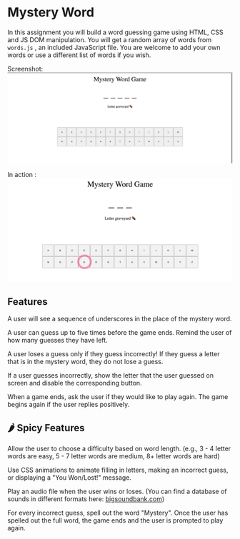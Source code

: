 # Mystery Word

In this assignment you will build a word guessing game using HTML, CSS and JS DOM manipulation. You will get a random array of words from `words.js` , an included JavaScript file. You are welcome to add your own words or use a different list of words if you wish.

Screenshot:
![](mock-up.png)

In action :
![](mystery-word.gif)

## Features
A user will see a sequence of underscores in the place of the mystery word.

A user can guess up to five times before the game ends. Remind the user of how many guesses they have left.

A user loses a guess only if they guess incorrectly! If they guess a letter that is in the mystery word, they do not lose a guess.

If a user guesses incorrectly, show the letter that the user guessed on screen and disable the corresponding button.

When a game ends, ask the user if they would like to play again. The game begins again if the user replies positively.

## 🌶 Spicy  Features
Allow the user to choose a difficulty based on word length. (e.g., 3 - 4 letter words are easy, 5 - 7 letter words are medium, 8+ letter words are hard)

Use CSS animations to animate filling in letters, making an incorrect guess, or displaying a "You Won/Lost!" message.

Play an audio file when the user wins or loses. (You can find a database of sounds in different formats here: [bigsoundbank.com](https://bigsoundbank.com/))

For every incorrect guess, spell out the word "Mystery". Once the user has spelled out the full word, the game ends and the user is prompted to play again.
